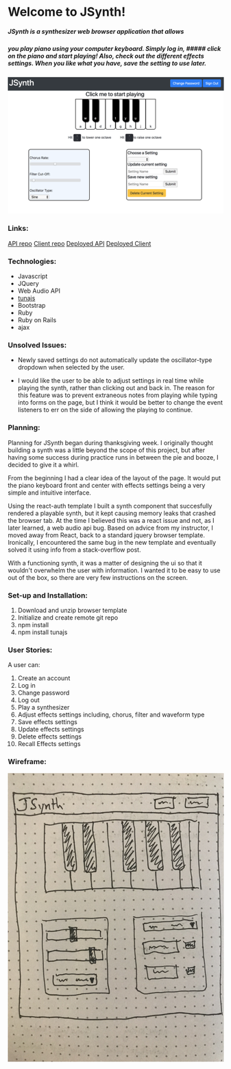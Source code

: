 # Welcome to JSynth!

##### JSynth is a synthesizer web browser application that allows
##### you play piano using your computer keyboard. Simply log in,  ##### click on the piano and start playing! Also, check out the different effects settings. When you like what you have, save the setting to use later.

![JSynth Screenshot](./public/jsynth-screenshot.png "JSynth Screenshot")

### Links:
[API repo](https://github.com/j-gottlieb/jsynth-api)
[Client repo](https://github.com/j-gottlieb/jsynth-jquery-client)
[Deployed API](https://jsynth-api.herokuapp.com/)
[Deployed Client](https://j-gottlieb.github.io/jsynth-jquery-client/)

### Technologies:

* Javascript
* JQuery
* Web Audio API
* [tunajs](https://www.npmjs.com/package/tunajs)
* Bootstrap
* Ruby
* Ruby on Rails
* ajax

### Unsolved Issues:

* Newly saved settings do not automatically update the oscillator-type dropdown when selected by the user.

* I would like the user to be able to adjust settings in real time while playing the synth, rather than clicking out and back in. The reason for this feature was to prevent extraneous notes from playing while typing into forms on the page, but I think it would be better to change the event listeners to err on the side of allowing the playing to continue.

### Planning:

Planning for JSynth began during thanksgiving week. I originally thought building a synth was a little beyond the scope of this project, but after having some success during practice runs in between the pie and booze, I decided to give it a whirl.

From the beginning I had a clear idea of the layout of the page. It would put the piano keyboard front and center with effects settings being a very simple and intuitive interface.

Using the react-auth template I built a synth component that succesfully rendered a playable synth, but it kept causing memory leaks that crashed the browser tab. At the time I believed this was a react issue and not, as I later learned, a web audio api bug. Based on advice from my instructor, I moved away from React, back to a standard jquery browser template. Ironically, I encountered the same bug in the new template and eventually solved it using info from a stack-overflow post.

With a functioning synth, it was a matter of designing the ui so that it wouldn't overwhelm the user with information. I wanted it to be easy to use out of the box, so there are very few instructions on the screen.

### Set-up and Installation:

1. Download and unzip browser template
2. Initialize and create remote git repo
3. npm install
4. npm install tunajs

### User Stories:
A user can:
1. Create an account
2. Log in
3. Change password
4. Log out
5. Play a synthesizer
6. Adjust effects settings including, chorus, filter and waveform type
7. Save effects settings
8. Update effects settings
9. Delete effects settings
10. Recall Effects settings

### Wireframe:
![Wireframe](./public/wireframe.JPG "Wireframe")
